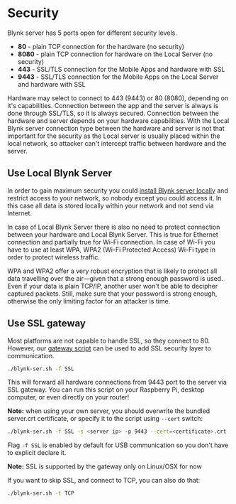 # Security

Blynk server has 5 ports open for different security levels.

* **80** - plain TCP connection for the hardware \(no security\)
* **8080** - plain TCP connection for hardware on the Local Server \(no security\)
* **443** - SSL/TLS connection for the Mobile Apps and hardware with SSL
* **9443** - SSL/TLS connection for the Mobile Apps on the Local Server and hardware with SSL

Hardware may select to connect to 443 \(9443\) or 80 \(8080\), depending on it's capabilities. Connection between the app and the server is always is done through SSL/TLS, so it is always secured. Connection between the hardware and server depends on your hardware capabilities. With the Local Blynk server connection type between the hardware and server is not that important for the security as the Local server is usually placed within the local network, so attacker can't intercept traffic between hardware and the server.

## Use Local Blynk Server

In order to gain maximum security you could [install Blynk server locally](./#blynk-server) and restrict access to your network, so nobody except you could access it. In this case all data is stored locally within your network and not send via Internet.

In case of Local Blynk Server there is also no need to protect connection between your hardware and Local Blynk Server. This is true for Ethernet connection and partially true for Wi-Fi connection. In case of Wi-Fi you have to use at least WPA, WPA2 \(Wi-Fi Protected Access\) Wi-Fi type in order to protect wireless traffic.

WPA and WPA2 offer a very robust encryption that is likely to protect all data travelling over the air—given that a strong enough password is used. Even if your data is plain TCP/IP, another user won't be able to decipher captured packets. Still, make sure that your password is strong enough, otherwise the only limiting factor for an attacker is time.

## Use SSL gateway

Most platforms are not capable to handle SSL, so they connect to 80. However, our [gateway script](https://github.com/blynkkk/blynk-library/blob/master/scripts/blynk-ser.sh) can be used to add SSL security layer to communication.

```bash
./blynk-ser.sh -f SSL
```

This will forward all hardware connections from 9443 port to the server via SSL gateway. You can run this script on your Raspberry Pi, desktop computer, or even directly on your router!

**Note:** when using your own server, you should overwrite the bundled server.crt certificate, or specify it to the script using `--cert` switch:

```bash
./blynk-ser.sh -f SSL -s <server ip> -p 9443 --cert=<certificate>.crt
```

Flag `-f SSL` is enabled by default for USB communication so you don't have to explicit declare it.

**Note:** SSL is supported by the gateway only on Linux/OSX for now

If you want to skip SSL, and connect to TCP, you can also do that:

```bash
./blynk-ser.sh -t TCP
```

